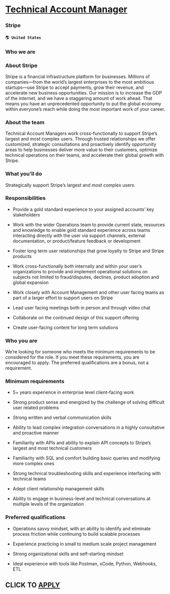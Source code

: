 # [Technical Account Manager](https://www.remotewlb.com/apply/technical-account-manager-61762)  
### Stripe  
#### `🌎 United States`  

### **Who we are**

###  **About Stripe**

Stripe is a financial infrastructure platform for businesses. Millions of companies—from the world’s largest enterprises to the most ambitious startups—use Stripe to accept payments, grow their revenue, and accelerate new business opportunities. Our mission is to increase the GDP of the internet, and we have a staggering amount of work ahead. That means you have an unprecedented opportunity to put the global economy within everyone’s reach while doing the most important work of your career.

### About the team

Technical Account Managers work cross-functionally to support Stripe’s largest and most complex users. Through trusted relationships we offer customized, strategic consultations and proactively identify opportunity areas to help businesses deliver more value to their customers, optimize technical operations on their teams, and accelerate their global growth with Stripe.  

###  **What you’ll do**

Strategically support Stripe’s largest and most complex users.

### Responsibilities

  * Provide a gold standard experience to your assigned accounts’ key stakeholders  
  

  * Work with the wider Operations team to provide current state, resources and knowledge to enable gold standard experience across teams interacting directly with the user via support channels, external documentation, or product/feature feedback or development  
  

  * Foster long term user relationships that grow loyalty to Stripe and Stripe products  
  

  * Work cross-functionally both internally and within your user’s organizations to provide and implement operational solutions on subjects not limited to fraud/disputes, declines, product adoption and global expansion  
  

  * Work closely with Account Management and other user facing teams as part of a larger effort to support users on Stripe  
  

  * Lead user facing meetings both in person and through video chat  
  

  * Collaborate on the continued design of this support offering  
  

  * Create user-facing content for long term solutions

### **Who you are**

We’re looking for someone who meets the minimum requirements to be considered for the role. If you meet these requirements, you are encouraged to apply. The preferred qualifications are a bonus, not a requirement.

### Minimum requirements

  * 5+ years experience in enterprise level client-facing work  
  

  * Strong product sense and energized by the challenge of solving difficult user related problems  
  

  * Strong written and verbal communication skills  
  

  * Ability to lead complex integration conversations in a highly consultative and proactive manner  
  

  * Familiarity with APIs and ability to explain API concepts to Stripe’s largest and most technical customers  
  

  * Familiarity with SQL and comfort building basic queries and modifying more complex ones  
  

  * Strong technical troubleshooting skills and experience interfacing with technical teams  
  

  * Adept client relationship management skills   
  

  * Ability to engage in business-level and technical conversations at multiple levels of the organization

### **Preferred qualifications**

  * Operations savvy mindset, with an ability to identify and eliminate process friction while continuing to build scalable processes

  * Experience practicing in small to medium scale project management

  * Strong organizational skills and self-starting mindset

  * Ideal experience with tools like Postman, xCode, Python, Webhooks, ETL 

  
## CLICK TO [APPLY](https://www.remotewlb.com/apply/technical-account-manager-61762)

